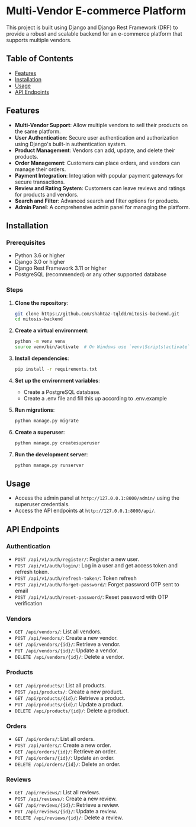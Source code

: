# Multi-Vendor E-commerce Platform

This project is built using Django and Django Rest Framework (DRF) to provide a robust and scalable backend for an e-commerce platform that supports multiple vendors.

## Table of Contents

- [Features](#features)
- [Installation](#installation)
- [Usage](#usage)
- [API Endpoints](#api-endpoints)

## Features

- **Multi-Vendor Support**: Allow multiple vendors to sell their products on the same platform.
- **User Authentication**: Secure user authentication and authorization using Django's built-in authentication system.
- **Product Management**: Vendors can add, update, and delete their products.
- **Order Management**: Customers can place orders, and vendors can manage their orders.
- **Payment Integration**: Integration with popular payment gateways for secure transactions.
- **Review and Rating System**: Customers can leave reviews and ratings for products and vendors.
- **Search and Filter**: Advanced search and filter options for products.
- **Admin Panel**: A comprehensive admin panel for managing the platform.

## Installation

### Prerequisites

- Python 3.6 or higher
- Django 3.0 or higher
- Django Rest Framework 3.11 or higher
- PostgreSQL (recommended) or any other supported database

### Steps

1. **Clone the repository**:

   ```bash
   git clone https://github.com/shahtaz-tqldd/mitosis-backend.git
   cd mitosis-backend
   ```

2. **Create a virtual environment**:

   ```bash
   python -m venv venv
   source venv/bin/activate  # On Windows use `venv\Scripts\activate`
   ```

3. **Install dependencies**:

   ```bash
   pip install -r requirements.txt
   ```

4. **Set up the environment variables**:

   - Create a PostgreSQL database.
   - Create a .env file and fill this up according to .env.example

5. **Run migrations**:

   ```bash
   python manage.py migrate
   ```

6. **Create a superuser**:

   ```bash
   python manage.py createsuperuser
   ```

7. **Run the development server**:

   ```bash
   python manage.py runserver
   ```

## Usage

- Access the admin panel at `http://127.0.0.1:8000/admin/` using the superuser credentials.
- Access the API endpoints at `http://127.0.0.1:8000/api/`.

## API Endpoints

### Authentication

- `POST /api/v1/auth/register/`: Register a new user.
- `POST /api/v1/auth/login/`: Log in a user and get access token and refresh token.
- `POST /api/v1/auth/refresh-token/`: Token refresh
- `POST /api/v1/auth/forget-password/`: Forget password OTP sent to email
- `POST /api/v1/auth/reset-password/`: Reset password with OTP verification

### Vendors

- `GET /api/vendors/`: List all vendors.
- `POST /api/vendors/`: Create a new vendor.
- `GET /api/vendors/{id}/`: Retrieve a vendor.
- `PUT /api/vendors/{id}/`: Update a vendor.
- `DELETE /api/vendors/{id}/`: Delete a vendor.

### Products

- `GET /api/products/`: List all products.
- `POST /api/products/`: Create a new product.
- `GET /api/products/{id}/`: Retrieve a product.
- `PUT /api/products/{id}/`: Update a product.
- `DELETE /api/products/{id}/`: Delete a product.

### Orders

- `GET /api/orders/`: List all orders.
- `POST /api/orders/`: Create a new order.
- `GET /api/orders/{id}/`: Retrieve an order.
- `PUT /api/orders/{id}/`: Update an order.
- `DELETE /api/orders/{id}/`: Delete an order.

### Reviews

- `GET /api/reviews/`: List all reviews.
- `POST /api/reviews/`: Create a new review.
- `GET /api/reviews/{id}/`: Retrieve a review.
- `PUT /api/reviews/{id}/`: Update a review.
- `DELETE /api/reviews/{id}/`: Delete a review.